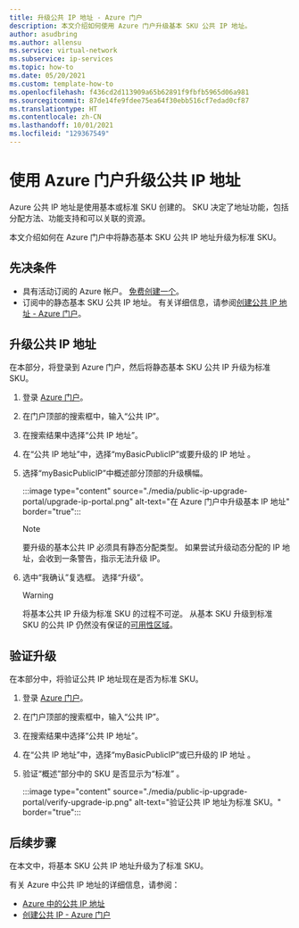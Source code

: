 ```yaml
---
title: 升级公共 IP 地址 - Azure 门户
description: 本文介绍如何使用 Azure 门户升级基本 SKU 公共 IP 地址。
author: asudbring
ms.author: allensu
ms.service: virtual-network
ms.subservice: ip-services
ms.topic: how-to
ms.date: 05/20/2021
ms.custom: template-how-to
ms.openlocfilehash: f436cd2d113909a65b62891f9fbfb5965d06a981
ms.sourcegitcommit: 87de14fe9fdee75ea64f30ebb516cf7edad0cf87
ms.translationtype: HT
ms.contentlocale: zh-CN
ms.lasthandoff: 10/01/2021
ms.locfileid: "129367549"
---
```

# <a name="upgrade-a-public-ip-address-using-the-azure-portal"></a>使用 Azure 门户升级公共 IP 地址

Azure 公共 IP 地址是使用基本或标准 SKU 创建的。 SKU 决定了地址功能，包括分配方法、功能支持和可以关联的资源。 

本文介绍如何在 Azure 门户中将静态基本 SKU 公共 IP 地址升级为标准 SKU。

## <a name="prerequisites"></a>先决条件

* 具有活动订阅的 Azure 帐户。 [免费创建一个](https://azure.microsoft.com/free/?ref=microsoft.com&utm_source=microsoft.com&utm_medium=docs&utm_campaign=visualstudio)。
* 订阅中的静态基本 SKU 公共 IP 地址。 有关详细信息，请参阅[创建公共 IP 地址 - Azure 门户](../../virtual-network/create-public-ip-portal.md#create-a-basic-sku-public-ip-address)。

## <a name="upgrade-public-ip-address"></a>升级公共 IP 地址

在本部分，将登录到 Azure 门户，然后将静态基本 SKU 公共 IP 升级为标准 SKU。

1. 登录 [Azure 门户](https://portal.azure.com)。

2. 在门户顶部的搜索框中，输入“公共 IP”。

3. 在搜索结果中选择“公共 IP 地址”。

4. 在“公共 IP 地址”中，选择“myBasicPublicIP”或要升级的 IP 地址 。

5. 选择“myBasicPublicIP”中概述部分顶部的升级横幅。

    :::image type="content" source="./media/public-ip-upgrade-portal/upgrade-ip-portal.png" alt-text="在 Azure 门户中升级基本 IP 地址" border="true":::

    > [!NOTE]
    > 要升级的基本公共 IP 必须具有静态分配类型。 如果尝试升级动态分配的 IP 地址，会收到一条警告，指示无法升级 IP。

6.  选中“我确认”复选框。 选择“升级”。

    > [!WARNING]
    > 将基本公共 IP 升级为标准 SKU 的过程不可逆。 从基本 SKU 升级到标准 SKU 的公共 IP 仍然没有保证的[可用性区域](../../availability-zones/az-overview.md?toc=%2fazure%2fvirtual-network%2ftoc.json#availability-zones)。

## <a name="verify-upgrade"></a>验证升级

在本部分中，将验证公共 IP 地址现在是否为标准 SKU。

1. 登录 [Azure 门户](https://portal.azure.com)。

2. 在门户顶部的搜索框中，输入“公共 IP”。

3. 在搜索结果中选择“公共 IP 地址”。

4. 在“公共 IP 地址”中，选择“myBasicPublicIP”或已升级的 IP 地址 。

5. 验证“概述”部分中的 SKU 是否显示为“标准” 。

    :::image type="content" source="./media/public-ip-upgrade-portal/verify-upgrade-ip.png" alt-text="验证公共 IP 地址为标准 SKU。" border="true":::

## <a name="next-steps"></a>后续步骤

在本文中，将基本 SKU 公共 IP 地址升级为了标准 SKU。

有关 Azure 中公共 IP 地址的详细信息，请参阅：

- [Azure 中的公共 IP 地址](public-ip-addresses.md)
- [创建公共 IP - Azure 门户](../../virtual-network/create-public-ip-portal.md)

